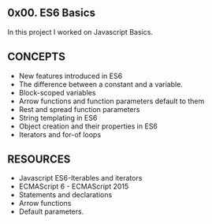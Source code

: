 ## 0x00. ES6 Basics
In this project I worked on Javascript Basics.

## CONCEPTS
- New features introduced in ES6
- The difference between a constant and a variable.
- Block-scoped variables
- Arrow functions and function parameters default to them
- Rest and spread function parameters
- String templating in ES6
- Object creation and their properties in ES6
- Iterators and for-of loops

## RESOURCES
- Javascript ES6-Iterables and iterators
- ECMAScript 6 - ECMAScript 2015
- Statements and declarations
- Arrow functions
- Default parameters.

